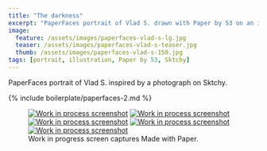 ```yaml
---
title: "The darkness"
excerpt: "PaperFaces portrait of Vlad S. drawn with Paper by 53 on an iPad."
image: 
  feature: /assets/images/paperfaces-vlad-s-lg.jpg
  teaser: /assets/images/paperfaces-vlad-s-teaser.jpg
  thumb: /assets/images/paperfaces-vlad-s-150.jpg
tags: [portrait, illustration, Paper by 53, Sktchy]
---
```


PaperFaces portrait of Vlad S. inspired by a photograph on Sktchy.

{% include boilerplate/paperfaces-2.md %}

<figure class="third">
  <a href="{{ site.url }}/assets/images/paperfaces-vlad-s-process-1-lg.jpg"><img src="{{ site.url }}/assets/images/paperfaces-vlad-s-process-1-600.jpg" alt="Work in process screenshot"></a>
  <a href="{{ site.url }}/assets/images/paperfaces-vlad-s-process-2-lg.jpg"><img src="{{ site.url }}/assets/images/paperfaces-vlad-s-process-2-600.jpg" alt="Work in process screenshot"></a>
  <a href="{{ site.url }}/assets/images/paperfaces-vlad-s-process-3-lg.jpg"><img src="{{ site.url }}/assets/images/paperfaces-vlad-s-process-3-600.jpg" alt="Work in process screenshot"></a>
  <a href="{{ site.url }}/assets/images/paperfaces-vlad-s-process-4-lg.jpg"><img src="{{ site.url }}/assets/images/paperfaces-vlad-s-process-4-600.jpg" alt="Work in process screenshot"></a>
  <a href="{{ site.url }}/assets/images/paperfaces-vlad-s-process-5-lg.jpg"><img src="{{ site.url }}/assets/images/paperfaces-vlad-s-process-5-600.jpg" alt="Work in process screenshot"></a>
  <figcaption>Work in progress screen captures Made with Paper.</figcaption>
</figure>
